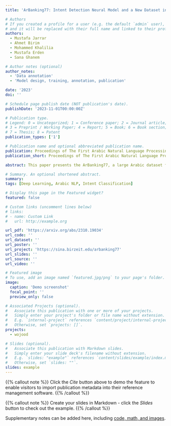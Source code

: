 ```yaml
---
title: 'ArBanking77: Intent Detection Neural Model and a New Dataset in Modern and Dialectical Arabic'

# Authors
# If you created a profile for a user (e.g. the default `admin` user), write the username (folder name) here
# and it will be replaced with their full name and linked to their profile.
authors:
  - Mustafa Jarrar
  - Ahmet Birim
  - Mohammed Khalilia
  - Mustafa Erden
  - Sana Ghanem

# Author notes (optional)
author_notes:
  - 'Data annotation'
  - 'Model design, training, annotation, publication'

date: '2023'
doi: ''

# Schedule page publish date (NOT publication's date).
publishDate: '2023-11-01T00:00:00Z'

# Publication type.
# Legend: 0 = Uncategorized; 1 = Conference paper; 2 = Journal article;
# 3 = Preprint / Working Paper; 4 = Report; 5 = Book; 6 = Book section;
# 7 = Thesis; 8 = Patent
publication_types: ['1']

# Publication name and optional abbreviated publication name.
publication: Proceedings of The First Arabic Natural Language Processing Conference (ArabicNLP 2023, co-hosted with EMNLP 2023)
publication_short: Proceedings of The First Arabic Natural Language Processing Conference (ArabicNLP 2023, co-hosted with EMNLP 2023)

abstract: This paper presents the ArBanking77, a large Arabic dataset for intent detection in the banking domain. Our dataset was arabized and localized from the original English Banking77 dataset, which consists of 13,083 queries to ArBanking77 dataset with 31,404 queries in both Modern Standard Arabic (MSA) and Palestinian dialect, with each query classified into one of the 77 classes (intents). Furthermore, we present a neural model, based on AraBERT, fine-tuned on ArBanking77, which achieved an F1-score of 0.9209 and 0.8995 on MSA and Palestinian dialect, respectively. We performed extensive experimentation in which we simulated low-resource settings, where the model is trained on a subset of the data and augmented with noisy queries to simulate colloquial terms, mistakes and misspellings found in real NLP systems, especially live chat queries. The data and the models are publicly available at https://sina.birzeit.edu/arbanking77.

# Summary. An optional shortened abstract.
summary: 
tags: [Deep Learning, Arabic NLP, Intent Classification]

# Display this page in the Featured widget?
featured: false

# Custom links (uncomment lines below)
# links:
# - name: Custom Link
#   url: http://example.org

url_pdf: 'https://arxiv.org/abs/2310.19034'
url_code: ''
url_dataset: ''
url_poster: ''
url_project: 'https://sina.birzeit.edu/arbanking77'
url_slides: ''
url_source: ''
url_video: ''

# Featured image
# To use, add an image named `featured.jpg/png` to your page's folder.
image:
  caption: 'Demo screenshot'
  focal_point: ''
  preview_only: false

# Associated Projects (optional).
#   Associate this publication with one or more of your projects.
#   Simply enter your project's folder or file name without extension.
#   E.g. `internal-project` references `content/project/internal-project/index.md`.
#   Otherwise, set `projects: []`.
projects:
  - wojood

# Slides (optional).
#   Associate this publication with Markdown slides.
#   Simply enter your slide deck's filename without extension.
#   E.g. `slides: "example"` references `content/slides/example/index.md`.
#   Otherwise, set `slides: ""`.
slides: example
---
```


{{% callout note %}}
Click the _Cite_ button above to demo the feature to enable visitors to import publication metadata into their reference management software.
{{% /callout %}}

{{% callout note %}}
Create your slides in Markdown - click the _Slides_ button to check out the example.
{{% /callout %}}

Supplementary notes can be added here, including [code, math, and images](https://wowchemy.com/docs/writing-markdown-latex/).
